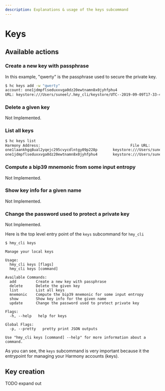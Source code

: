 ```yaml
---
description: Explanations & usage of the keys subcommand
---
```


# Keys

## Available actions

### Create a new key with passphrase

In this example, "qwerty" is the passphrase used to secure the private key.

```bash
$ hc keys add -w "qwerty"
account: one1jdmpflseduxxvga0dz20ewtnamn8x0jyhfphu4
URL: keystore:///Users/suneel/.hmy_cli/keystore/UTC--2019-09-09T17-33-44.327829000Z--937614fe196f0c6623af6894fcb973eee6733e44
```

### Delete a given key

Not Implemented.

### List all keys

```bash
$ hc keys list
Harmony Address:                                         File URL:
one1laankhgq8ual2yqejc295cvycdlntgy09p228p		 keystore:///Users/suneel/.hmy_cli/keystore/UTC--2019-09-09T17-32-05.995003000Z--ff7b3b5d003f3bf5101996145a6184c37f35a08f
one1jdmpflseduxxvga0dz20ewtnamn8x0jyhfphu4		 keystore:///Users/suneel/.hmy_cli/keystore/UTC--2019-09-09T17-33-44.327829000Z--937614fe196f0c6623af6894fcb973eee6733e44
```

### Compute a bip39 mnemonic from some input entropy

Not Implemented.

### Show key info for a given name

Not Implemented.

### Change the password used to protect a private key

Not Implemented.

Here is the top level entry point of the `keys` subcommand for `hmy_cli`

```text
$ hmy_cli keys

Manage your local keys

Usage:
  hmy_cli keys [flags]
  hmy_cli keys [command]

Available Commands:
  add         Create a new key with passphrase
  delete      Delete the given key
  list        List all keys
  mnemonic    Compute the bip39 mnemonic for some input entropy
  show        Show key info for the given name
  update      Change the password used to protect private key

Flags:
  -h, --help   help for keys

Global Flags:
  -p, --pretty   pretty print JSON outputs

Use "hmy_cli keys [command] --help" for more information about a command.
```

As you can see, the `keys` subcommand is very important because it the entrypoint for managing your Harmony accounts \(keys\).

## Key creation

TODO expand out

